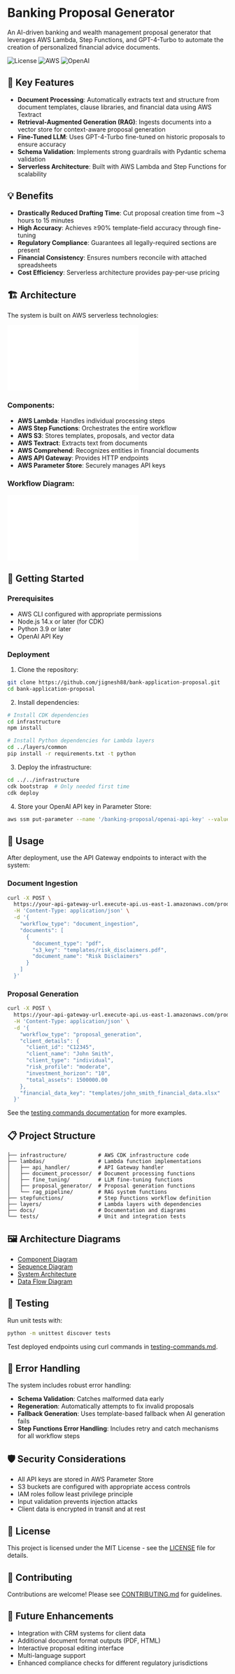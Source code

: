 # Banking Proposal Generator

An AI-driven banking and wealth management proposal generator that leverages AWS Lambda, Step Functions, and GPT-4-Turbo to automate the creation of personalized financial advice documents.

![License](https://img.shields.io/badge/license-MIT-blue.svg)
![AWS](https://img.shields.io/badge/AWS-Serverless-orange.svg)
![OpenAI](https://img.shields.io/badge/AI-GPT--4--Turbo-green.svg)

## 🚀 Key Features

- **Document Processing**: Automatically extracts text and structure from document templates, clause libraries, and financial data using AWS Textract
- **Retrieval-Augmented Generation (RAG)**: Ingests documents into a vector store for context-aware proposal generation
- **Fine-Tuned LLM**: Uses GPT-4-Turbo fine-tuned on historic proposals to ensure accuracy
- **Schema Validation**: Implements strong guardrails with Pydantic schema validation
- **Serverless Architecture**: Built with AWS Lambda and Step Functions for scalability

## 💡 Benefits

- **Drastically Reduced Drafting Time**: Cut proposal creation time from ~3 hours to 15 minutes
- **High Accuracy**: Achieves ≥90% template-field accuracy through fine-tuning
- **Regulatory Compliance**: Guarantees all legally-required sections are present
- **Financial Consistency**: Ensures numbers reconcile with attached spreadsheets
- **Cost Efficiency**: Serverless architecture provides pay-per-use pricing

## 🏗️ Architecture

The system is built on AWS serverless technologies:

![Architecture Diagram](docs/system-architecture.md)

### Components:

- **AWS Lambda**: Handles individual processing steps
- **AWS Step Functions**: Orchestrates the entire workflow
- **AWS S3**: Stores templates, proposals, and vector data
- **AWS Textract**: Extracts text from documents
- **AWS Comprehend**: Recognizes entities in financial documents
- **AWS API Gateway**: Provides HTTP endpoints
- **AWS Parameter Store**: Securely manages API keys

### Workflow Diagram:

![Sequence Diagram](docs/sequence-diagram.md)

## 🔧 Getting Started

### Prerequisites

- AWS CLI configured with appropriate permissions
- Node.js 14.x or later (for CDK)
- Python 3.9 or later
- OpenAI API Key

### Deployment

1. Clone the repository:

```bash
git clone https://github.com/jignesh88/bank-application-proposal.git
cd bank-application-proposal
```

2. Install dependencies:

```bash
# Install CDK dependencies
cd infrastructure
npm install

# Install Python dependencies for Lambda layers
cd ../layers/common
pip install -r requirements.txt -t python
```

3. Deploy the infrastructure:

```bash
cd ../../infrastructure
cdk bootstrap  # Only needed first time
cdk deploy
```

4. Store your OpenAI API key in Parameter Store:

```bash
aws ssm put-parameter --name '/banking-proposal/openai-api-key' --value 'your-api-key' --type SecureString
```

## 📝 Usage

After deployment, use the API Gateway endpoints to interact with the system:

### Document Ingestion

```bash
curl -X POST \
  https://your-api-gateway-url.execute-api.us-east-1.amazonaws.com/prod/workflow \
  -H 'Content-Type: application/json' \
  -d '{
    "workflow_type": "document_ingestion",
    "documents": [
      {
        "document_type": "pdf",
        "s3_key": "templates/risk_disclaimers.pdf",
        "document_name": "Risk Disclaimers"
      }
    ]
  }'
```

### Proposal Generation

```bash
curl -X POST \
  https://your-api-gateway-url.execute-api.us-east-1.amazonaws.com/prod/workflow \
  -H 'Content-Type: application/json' \
  -d '{
    "workflow_type": "proposal_generation",
    "client_details": {
      "client_id": "C12345",
      "client_name": "John Smith",
      "client_type": "individual",
      "risk_profile": "moderate",
      "investment_horizon": "10",
      "total_assets": 1500000.00
    },
    "financial_data_key": "templates/john_smith_financial_data.xlsx"
  }'
```

See the [testing commands documentation](docs/testing-commands.md) for more examples.

## 📋 Project Structure

```
├── infrastructure/          # AWS CDK infrastructure code
├── lambdas/                 # Lambda function implementations
│   ├── api_handler/         # API Gateway handler
│   ├── document_processor/  # Document processing functions
│   ├── fine_tuning/         # LLM fine-tuning functions
│   ├── proposal_generator/  # Proposal generation functions
│   └── rag_pipeline/        # RAG system functions
├── stepfunctions/           # Step Functions workflow definition
├── layers/                  # Lambda layers with dependencies
├── docs/                    # Documentation and diagrams
└── tests/                   # Unit and integration tests
```

## 🖼️ Architecture Diagrams

- [Component Diagram](docs/component-diagram.md)
- [Sequence Diagram](docs/sequence-diagram.md)
- [System Architecture](docs/system-architecture.md)
- [Data Flow Diagram](docs/data-flow-diagram.md)

## 🧪 Testing

Run unit tests with:

```bash
python -m unittest discover tests
```

Test deployed endpoints using curl commands in [testing-commands.md](docs/testing-commands.md).

## 🚨 Error Handling

The system includes robust error handling:

- **Schema Validation**: Catches malformed data early
- **Regeneration**: Automatically attempts to fix invalid proposals
- **Fallback Generation**: Uses template-based fallback when AI generation fails
- **Step Functions Error Handling**: Includes retry and catch mechanisms for all workflow steps

## 🛡️ Security Considerations

- All API keys are stored in AWS Parameter Store
- S3 buckets are configured with appropriate access controls
- IAM roles follow least privilege principle
- Input validation prevents injection attacks
- Client data is encrypted in transit and at rest

## 📄 License

This project is licensed under the MIT License - see the [LICENSE](LICENSE) file for details.

## 👥 Contributing

Contributions are welcome! Please see [CONTRIBUTING.md](CONTRIBUTING.md) for guidelines.

## 🔮 Future Enhancements

- Integration with CRM systems for client data
- Additional document format outputs (PDF, HTML)
- Interactive proposal editing interface
- Multi-language support
- Enhanced compliance checks for different regulatory jurisdictions
